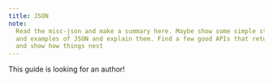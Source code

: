 ```yaml
---
title: JSON
note:
  Read the misc-json and make a summary here. Maybe show some simple structures
  and examples of JSON and explain them. Find a few good APIs that return JSON
  and show how things nest
---
```


This guide is looking for an author!
